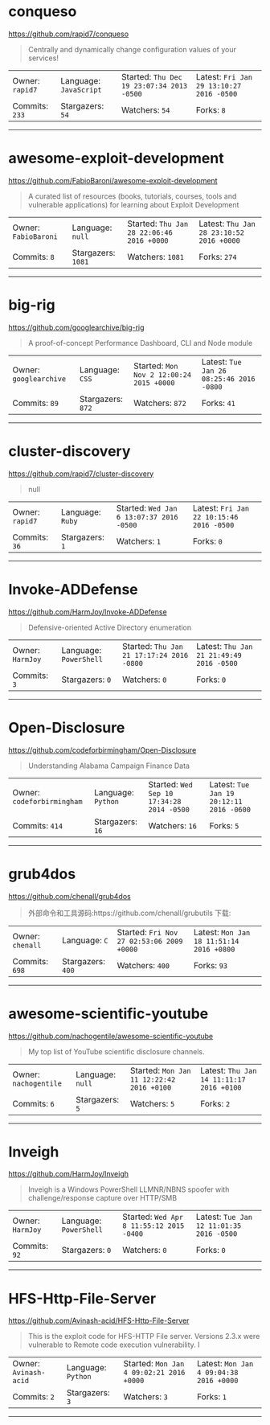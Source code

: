 # conqueso

https://github.com/rapid7/conqueso
<blockquote>
Centrally and dynamically change configuration values of your services!
</blockquote>

<table>
<tr><td>Owner: <code>rapid7</code></td>
    <td>Language: <code>JavaScript</code></td>
    <td>Started: <code>Thu Dec 19 23:07:34 2013 -0500</code></td>
    <td>Latest: <code>Fri Jan 29 13:10:27 2016 -0500</code></td></tr>
<tr><td>Commits: <code>233</code></td>
    <td>Stargazers: <code>54</code></td>
    <td>Watchers: <code>54</code></td>
    <td>Forks: <code>8</code></td></tr>
</table>

---

# awesome-exploit-development

https://github.com/FabioBaroni/awesome-exploit-development
<blockquote>
A curated list of resources (books, tutorials, courses, tools and vulnerable applications) for learning about Exploit Development
</blockquote>

<table>
<tr><td>Owner: <code>FabioBaroni</code></td>
    <td>Language: <code>null</code></td>
    <td>Started: <code>Thu Jan 28 22:06:46 2016 +0000</code></td>
    <td>Latest: <code>Thu Jan 28 23:10:52 2016 +0000</code></td></tr>
<tr><td>Commits: <code>8</code></td>
    <td>Stargazers: <code>1081</code></td>
    <td>Watchers: <code>1081</code></td>
    <td>Forks: <code>274</code></td></tr>
</table>

---

# big-rig

https://github.com/googlearchive/big-rig
<blockquote>
A proof-of-concept Performance Dashboard, CLI and Node module
</blockquote>

<table>
<tr><td>Owner: <code>googlearchive</code></td>
    <td>Language: <code>CSS</code></td>
    <td>Started: <code>Mon Nov 2 12:00:24 2015 +0000</code></td>
    <td>Latest: <code>Tue Jan 26 08:25:46 2016 -0800</code></td></tr>
<tr><td>Commits: <code>89</code></td>
    <td>Stargazers: <code>872</code></td>
    <td>Watchers: <code>872</code></td>
    <td>Forks: <code>41</code></td></tr>
</table>

---

# cluster-discovery

https://github.com/rapid7/cluster-discovery
<blockquote>
null
</blockquote>

<table>
<tr><td>Owner: <code>rapid7</code></td>
    <td>Language: <code>Ruby</code></td>
    <td>Started: <code>Wed Jan 6 13:07:37 2016 -0500</code></td>
    <td>Latest: <code>Fri Jan 22 10:15:46 2016 -0500</code></td></tr>
<tr><td>Commits: <code>36</code></td>
    <td>Stargazers: <code>1</code></td>
    <td>Watchers: <code>1</code></td>
    <td>Forks: <code>0</code></td></tr>
</table>

---

# Invoke-ADDefense

https://github.com/HarmJoy/Invoke-ADDefense
<blockquote>
Defensive-oriented Active Directory enumeration
</blockquote>

<table>
<tr><td>Owner: <code>HarmJoy</code></td>
    <td>Language: <code>PowerShell</code></td>
    <td>Started: <code>Thu Jan 21 17:17:24 2016 -0800</code></td>
    <td>Latest: <code>Thu Jan 21 21:49:49 2016 -0500</code></td></tr>
<tr><td>Commits: <code>3</code></td>
    <td>Stargazers: <code>0</code></td>
    <td>Watchers: <code>0</code></td>
    <td>Forks: <code>0</code></td></tr>
</table>

---

# Open-Disclosure

https://github.com/codeforbirmingham/Open-Disclosure
<blockquote>
Understanding Alabama Campaign Finance Data
</blockquote>

<table>
<tr><td>Owner: <code>codeforbirmingham</code></td>
    <td>Language: <code>Python</code></td>
    <td>Started: <code>Wed Sep 10 17:34:28 2014 -0500</code></td>
    <td>Latest: <code>Tue Jan 19 20:12:11 2016 -0600</code></td></tr>
<tr><td>Commits: <code>414</code></td>
    <td>Stargazers: <code>16</code></td>
    <td>Watchers: <code>16</code></td>
    <td>Forks: <code>5</code></td></tr>
</table>

---

# grub4dos

https://github.com/chenall/grub4dos
<blockquote>
外部命令和工具源码:https://github.com/chenall/grubutils 下载:
</blockquote>

<table>
<tr><td>Owner: <code>chenall</code></td>
    <td>Language: <code>C</code></td>
    <td>Started: <code>Fri Nov 27 02:53:06 2009 +0000</code></td>
    <td>Latest: <code>Mon Jan 18 11:51:14 2016 +0800</code></td></tr>
<tr><td>Commits: <code>698</code></td>
    <td>Stargazers: <code>400</code></td>
    <td>Watchers: <code>400</code></td>
    <td>Forks: <code>93</code></td></tr>
</table>

---

# awesome-scientific-youtube

https://github.com/nachogentile/awesome-scientific-youtube
<blockquote>
My top list of YouTube scientific disclosure channels.
</blockquote>

<table>
<tr><td>Owner: <code>nachogentile</code></td>
    <td>Language: <code>null</code></td>
    <td>Started: <code>Mon Jan 11 12:22:42 2016 +0100</code></td>
    <td>Latest: <code>Thu Jan 14 11:11:17 2016 +0100</code></td></tr>
<tr><td>Commits: <code>6</code></td>
    <td>Stargazers: <code>5</code></td>
    <td>Watchers: <code>5</code></td>
    <td>Forks: <code>2</code></td></tr>
</table>

---

# Inveigh

https://github.com/HarmJoy/Inveigh
<blockquote>
Inveigh is a Windows PowerShell LLMNR/NBNS spoofer with challenge/response capture over HTTP/SMB
</blockquote>

<table>
<tr><td>Owner: <code>HarmJoy</code></td>
    <td>Language: <code>PowerShell</code></td>
    <td>Started: <code>Wed Apr 8 11:55:12 2015 -0400</code></td>
    <td>Latest: <code>Tue Jan 12 11:01:35 2016 -0500</code></td></tr>
<tr><td>Commits: <code>92</code></td>
    <td>Stargazers: <code>0</code></td>
    <td>Watchers: <code>0</code></td>
    <td>Forks: <code>0</code></td></tr>
</table>

---

# HFS-Http-File-Server

https://github.com/Avinash-acid/HFS-Http-File-Server
<blockquote>
This is the exploit code for HFS-HTTP File server. Versions 2.3.x were vulnerable to Remote code execution vulnerability. I
</blockquote>

<table>
<tr><td>Owner: <code>Avinash-acid</code></td>
    <td>Language: <code>Python</code></td>
    <td>Started: <code>Mon Jan 4 09:02:21 2016 +0000</code></td>
    <td>Latest: <code>Mon Jan 4 09:04:38 2016 +0000</code></td></tr>
<tr><td>Commits: <code>2</code></td>
    <td>Stargazers: <code>3</code></td>
    <td>Watchers: <code>3</code></td>
    <td>Forks: <code>1</code></td></tr>
</table>

---

